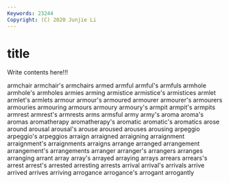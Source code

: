 ```yaml
---
Keywords: 23244
Copyright: (C) 2020 Junjie Li
---
```


# title

Write contents here!!!

armchair 
armchair's 
armchairs 
armed 
armful 
armful's 
armfuls
armhole 
armhole's 
armholes 
armies 
arming 
armistice 
armistice's 
armistices 
armlet 
armlet's
armlets 
armour 
armour's 
armoured 
armourer 
armourer's 
armourers 
armouries 
armouring 
armours
armoury 
armoury's 
armpit 
armpit's 
armpits 
armrest 
armrest's 
armrests 
arms 
armsful
army 
army's 
aroma 
aroma's 
aromas 
aromatherapy 
aromatherapy's 
aromatic 
aromatic's 
aromatics
arose 
around 
arousal 
arousal's 
arouse 
aroused 
arouses 
arousing 
arpeggio 
arpeggio's
arpeggios 
arraign 
arraigned 
arraigning 
arraignment 
arraignment's 
arraignments 
arraigns 
arrange 
arranged
arrangement 
arrangement's 
arrangements 
arranger 
arranger's 
arrangers 
arranges 
arranging 
arrant 
array
array's 
arrayed 
arraying 
arrays 
arrears 
arrears's 
arrest 
arrest's 
arrested 
arresting
arrests 
arrival 
arrival's 
arrivals 
arrive 
arrived 
arrives 
arriving 
arrogance 
arrogance's
arrogant 
arrogantly 

